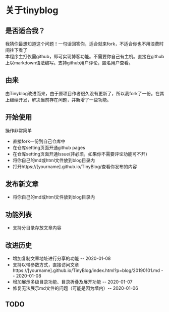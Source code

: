 # 关于tinyblog
## 是否适合我？
我猜你最想知道这个问题！一句话回答你，适合就来fork，不适合你也不用浪费时间往下看了  
本程序主打仅需github，即可实现博客功能。不需要你自己有主机。直接在github上以markdown语法编写。支持github用户评论，匿名用户查看。

## 由来
由Tinyblog改进而来，由于原项目作者很久没有更新了，所以我fork了一份。在其上继续开发，解决当前存在问题，并新增了一些功能。

## 开始使用
操作非常简单
* 直接fork一份到自己仓库中
* 在仓库setting页面开通github pages
* 在仓库setting页面开通Issue(非必须，如果你不需要评论功能可不开)
* 将你自己的md或html文件放到blog目录内
* 打开https://[yourname].github.io/TinyBlog/查看你发布的内容

## 发布新文章
* 将你自己的md或html文件放到blog目录内

## 功能列表
* 支持分目录存放文章内容

## 改进历史
* 增加复制文章地址进行分享的功能  -- 2020-01-08
* 支持以带参数方式，直接访问文章 https://[yourname].github.io/TinyBlog/index.html?p=blog/20190101.md  -- 2020-01-08
* 增加展示多级目录功能、目录折叠及展开功能 -- 2020-01-07
* 修复无法展示md文件的问题（可能是因为墙内）-- 2020-01-06

## TODO
